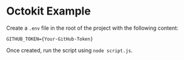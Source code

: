# Octokit Example

Create a `.env` file in the root of the project with the following content:

```
GITHUB_TOKEN={Your-GitHub-Token}
```

Once created, run the script using `node script.js`.